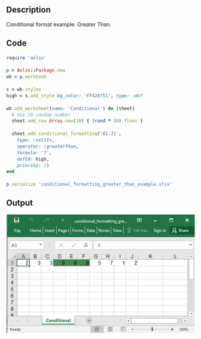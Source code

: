 ## Description

Conditional format example: Greater Than.

## Code

```ruby
require 'axlsx'

p = Axlsx::Package.new
wb = p.workbook

s = wb.styles
high = s.add_style bg_color: 'FF428751', type: :dxf

wb.add_worksheet(name: 'Conditional') do |sheet|
  # Use 10 random number
  sheet.add_row Array.new(10) { (rand * 10).floor }

  sheet.add_conditional_formatting('A1:J1',
    type: :cellIs,
    operator: :greaterThan,
    formula: '7',
    dxfId: high,
    priority: 1)
end

p.serialize 'conditional_formatting_greater_than_example.xlsx'
```

## Output

![Output](images/conditional_formatting_greater_than_example.png "Output")
